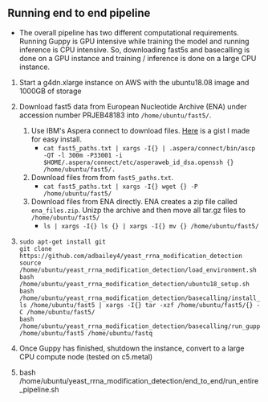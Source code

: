 ## Running end to end pipeline
* The overall pipeline has two different computational requirements. Running Guppy is GPU intensive while training the model
and running inference is CPU intensive. So, downloading fast5s and basecalling is done on a GPU instance and 
  training / inference is done on a large CPU instance.

1) Start a g4dn.xlarge instance on AWS with the ubuntu18.08 image and 1000GB of storage
2) Download fast5 data from European Nucleotide Archive (ENA) under accession number PRJEB48183 into `/home/ubuntu/fast5/`. 
   1) Use IBM's Aspera connect to download files. [Here](https://gist.github.com/adbailey4/237d0ca229f5e3c8033933a50a143348) is a gist I made for easy install.
      * `cat fast5_paths.txt | xargs -I{} | .aspera/connect/bin/ascp -QT -l 300m -P33001 -i $HOME/.aspera/connect/etc/asperaweb_id_dsa.openssh {} /home/ubuntu/fast5/.`
   2) Download files from from `fast5_paths.txt`.
      * `cat fast5_paths.txt | xargs -I{} wget {} -P /home/ubuntu/fast5/`
   3) Download files from ENA directly. ENA creates a zip file called `ena_files.zip`. Unizp the archive and then move all tar.gz files to `/home/ubuntu/fast5/`
      * `ls | xargs -I{} ls {} | xargs -I{} mv {} /home/ubuntu/fast5/`
   
3) ```
   sudo apt-get install git
   git clone https://github.com/adbailey4/yeast_rrna_modification_detection
   source /home/ubuntu/yeast_rrna_modification_detection/load_environment.sh
   bash /home/ubuntu/yeast_rrna_modification_detection/ubuntu18_setup.sh
   bash /home/ubuntu/yeast_rrna_modification_detection/basecalling/install_guppy.sh
   ls /home/ubuntu/fast5 | xargs -I{} tar -xzf /home/ubuntu/fast5/{} -C /home/ubuntu/fast5/
   bash /home/ubuntu/yeast_rrna_modification_detection/basecalling/run_guppy.sh /home/ubuntu/fast5 /home/ubuntu/fastq
   ```
4) Once Guppy has finished, shutdown the instance, convert to a large CPU compute node (tested on c5.metal)
5) bash /home/ubuntu/yeast_rrna_modification_detection/end_to_end/run_entire_pipeline.sh